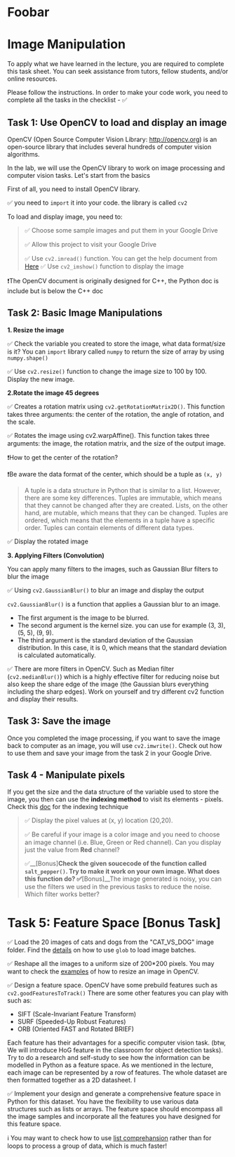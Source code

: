 # Foobar

# Image Manipulation

To apply what we have learned in the lecture, you are required to complete this task sheet. You can seek assistance from tutors, fellow students, and/or online resources.

Please follow the instructions. In order to make your code work, you need to complete all the tasks in the checklist - ✅


## Task 1: Use OpenCV to load and display an image

OpenCV (Open Source Computer Vision Library: http://opencv.org) is an open-source library that includes several hundreds of computer vision algorithms.

In the lab, we will use the OpenCV library to work on image processing and computer vision tasks. Let's start from the basics

First of all, you need to install OpenCV library.

✅ you  need to `import` it into your code. the library is called `cv2`

To load and display image, you need to:
> ✅ Choose some sample images and put them in your Google Drive
>
> ✅ Allow this project to visit your Google Drive
>
> ✅ Use `cv2.imread()` function. You can get the help document from [Here](https://docs.opencv.org/3.4/d4/da8/group__imgcodecs.html#ga288b8b3da0892bd651fce07b3bbd3a56)
> ✅ Use `cv2_imshow()` function to display the image

❗The OpenCV document is originally designed for C++, the Python doc is include but is below the C++ doc

## Task 2: Basic Image Manipulations

__1. Resize the image__

✅ Check the variable you created to store the image, what data format/size is it? You can `import` library called `numpy` to return the size of array by using `numpy.shape()`

✅ Use `cv2.resize()` function to change the image size to 100 by 100. Display the new image.

__2.Rotate the image 45 degrees__

✅ Creates a rotation matrix using `cv2.getRotationMatrix2D()`. This function takes three arguments: the center of the rotation, the angle of rotation, and the scale.

✅ Rotates the image using cv2.warpAffine(). This function takes three arguments: the image, the rotation matrix, and the size of the output image.

❗How to get the center of the rotation?

❗Be aware the data format of the center, which should be a tuple as `(x, y)`
> A tuple is a data structure in Python that is similar to a list. However, there are some key differences.
Tuples are immutable, which means that they cannot be changed after they are created. Lists, on the other hand, are mutable, which means that they can be changed.
Tuples are ordered, which means that the elements in a tuple have a specific order.
Tuples can contain elements of different data types.

✅ Display the rotated image

__3. Applying Filters (Convolution)__

You can apply many filters to the images, such as Gaussian Blur filters to blur the image

✅ Using `cv2.GaussianBlur()` to blur an image and display the output

`cv2.GaussianBlur()` is a function that applies a Gaussian blur to an image.
* The first argument is the image to be blurred.
* The second argument is the kernel size. you can use for example (3, 3),(5, 5), (9, 9).
* The third argument is the standard deviation of the Gaussian distribution. In this case, it is 0, which means that the standard deviation is calculated automatically.

✅ There are more filters in OpenCV. Such as Median filter (`cv2.medianBlur()`) which is a highly effective filter for reducing noise but also keep the share edge of the image (the Gaussian blurs everything including the sharp edges). Work on yourself and try different cv2 function and display their results.

## Task 3: Save the image

Once you completed the image processing, if you want to save the image back to computer as an image, you will use `cv2.imwrite()`. Check out how to use them and save your image from the task 2 in your Google Drive.

## Task 4 - Manipulate pixels

If you get the size and the data structure of the variable used to store the image, you then can use the __indexing method__ to visit its elements - pixels.
Check this [doc](https://numpy.org/devdocs/user/basics.indexing.html) for the indexing technique

> ✅ Display the pixel values at (x, y) location (20,20).
>
> ✅ Be careful if your image is a color image and you need to choose an image channel (i.e. Blue, Green or Red channel). Can you display just the value from __Red__ channel?
>
> ✅__[Bonus]__Check the given soucecode of the function called `salt_pepper()`. Try to make it work on your own image. What does this function do?
> ✅__[Bonus]__The image generated is noisy, you can use the filters we used in the previous tasks to reduce the noise. Which filter works better?

# Task 5: Feature Space [Bonus Task]

✅ Load the 20 images of cats and dogs from the "CAT_VS_DOG" image folder. Find the [details](https://www.geeksforgeeks.org/how-to-use-glob-function-to-find-files-recursively-in-python/) on how to use `glob` to load image batches.

✅ Reshape all the images to a uniform size of 200*200 pixels. You may want to check the [examples](https://www.tutorialkart.com/opencv/python/opencv-python-resize-image/#gsc.tab=0) of how to resize an image in OpenCV.

✅ Design a feature space. OpenCV have some prebuild features such as `cv2.goodFeaturesToTrack()` There are some other features you can play with such as:
* SIFT (Scale-Invariant Feature Transform)
* SURF (Speeded-Up Robust Features)
* ORB (Oriented FAST and Rotated BRIEF)

Each feature has their advantages for a specific computer vision task. (btw, We will introduce HoG feature in the classroom for object detection tasks). Try to do a research and self-study to see how the information can be modelled in Python as a feature space. As we mentioned in the lecture, each image can be represented by a row of features. The whole dataset are then formatted together as a 2D datasheet. I

✅ Implement your design and generate a comprehensive feature space in Python for this dataset. You have the flexibility to use various data structures such as lists or arrays. The feature space should encompass all the image samples and incorporate all the features you have designed for this feature space.

ℹ You may want to check how to use [list comprehansion](https://www.w3schools.com/python/python_lists_comprehension.asp) rather than for loops to process a group of data, which is much faster!
